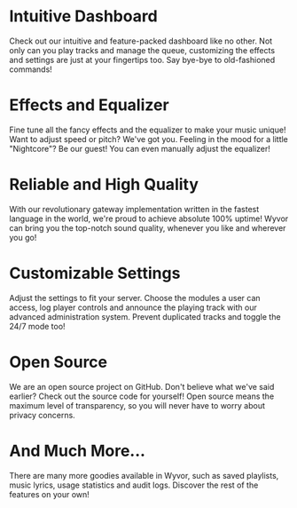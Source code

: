 # Intuitive Dashboard

Check out our intuitive and feature-packed dashboard like no other. Not only can you play tracks and
manage the queue, customizing the effects and settings are just at your fingertips too. Say bye-bye
to old-fashioned commands!

# Effects and Equalizer

Fine tune all the fancy effects and the equalizer to make your music unique! Want to adjust speed or
pitch? We've got you. Feeling in the mood for a little "Nightcore"? Be our guest! You can even
manually adjust the equalizer!

# Reliable and High Quality

With our revolutionary gateway implementation written in the fastest language in the world, we're
proud to achieve absolute 100% uptime! Wyvor can bring you the top-notch sound quality, whenever you
like and wherever you go!

# Customizable Settings

Adjust the settings to fit your server. Choose the modules a user can access, log player controls
and announce the playing track with our advanced administration system. Prevent duplicated tracks
and toggle the 24/7 mode too!

# Open Source

We are an open source project on GitHub. Don't believe what we've said earlier? Check out the source
code for yourself! Open source means the maximum level of transparency, so you will never have to
worry about privacy concerns.

# And Much More...

There are many more goodies available in Wyvor, such as saved playlists, music lyrics, usage
statistics and audit logs. Discover the rest of the features on your own!
